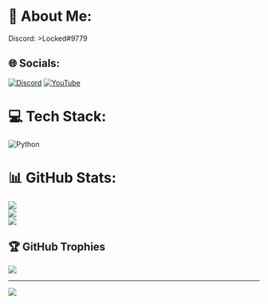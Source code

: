 # 💫 About Me:
Discord: >Locked#9779



## 🌐 Socials:
[![Discord](https://img.shields.io/badge/Discord-%237289DA.svg?logo=discord&logoColor=white)](https://discord.gg/https://discord.gg/AqC9B7SrXd) [![YouTube](https://img.shields.io/badge/YouTube-%23FF0000.svg?logo=YouTube&logoColor=white)](https://youtube.com/@UC9dt37uWbg_oTic5ENr_eEA) 

# 💻 Tech Stack:
![Python](https://img.shields.io/badge/python-3670A0?style=for-the-badge&logo=python&logoColor=ffdd54)
# 📊 GitHub Stats:
![](https://github-readme-stats.vercel.app/api?username=locked9779&theme=radical&hide_border=false&include_all_commits=true&count_private=true)<br/>
![](https://github-readme-streak-stats.herokuapp.com/?user=locked9779&theme=radical&hide_border=false)<br/>
![](https://github-readme-stats.vercel.app/api/top-langs/?username=locked9779&theme=radical&hide_border=false&include_all_commits=true&count_private=true&layout=compact)

## 🏆 GitHub Trophies
![](https://github-profile-trophy.vercel.app/?username=locked9779&theme=discord&no-frame=false&no-bg=false&margin-w=4)

---
[![](https://visitcount.itsvg.in/api?id=locked9779&icon=5&color=6)](https://visitcount.itsvg.in)

